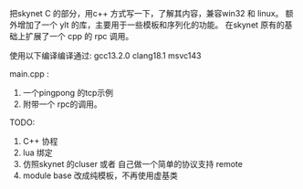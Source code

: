 把skynet C 的部分，用c++ 方式写一下，了解其内容，兼容win32 和 linux。
额外增加了一个 ylt 的库，主要用于一些模板和序列化的功能。
在skynet 原有的基础上扩展了一个 cpp 的 rpc 调用。

使用以下编译编译通过:
  gcc13.2.0
  clang18.1
  msvc143

main.cpp :
1. 一个pingpong 的tcp示例
2. 附带一个 rpc的调用。

TODO:
1. C++ 协程
2. lua 绑定
3. 仿照skynet 的cluser 或者 自己做一个简单的协议支持 remote
4. module base 改成纯模板，不再使用虚基类
